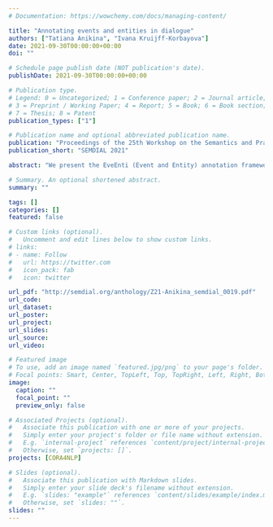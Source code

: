 ```yaml
---
# Documentation: https://wowchemy.com/docs/managing-content/

title: "Annotating events and entities in dialogue"
authors: ["Tatiana Anikina", "Ivana Kruijff-Korbayova"]
date: 2021-09-30T00:00:00+00:00
doi: ""

# Schedule page publish date (NOT publication's date).
publishDate: 2021-09-30T00:00:00+00:00

# Publication type.
# Legend: 0 = Uncategorized; 1 = Conference paper; 2 = Journal article;
# 3 = Preprint / Working Paper; 4 = Report; 5 = Book; 6 = Book section;
# 7 = Thesis; 8 = Patent
publication_types: ["1"]

# Publication name and optional abbreviated publication name.
publication: "Proceedings of the 25th Workshop on the Semantics and Pragmatics of Dialogue - Poster Abstracts"
publication_short: "SEMDIAL 2021"

abstract: "We present the EveEnti (Event and Entity) annotation framework for events and entities in dialogue that we use to annotate several dialogues in German from the emergency response domain."

# Summary. An optional shortened abstract.
summary: ""

tags: []
categories: []
featured: false

# Custom links (optional).
#   Uncomment and edit lines below to show custom links.
# links:
# - name: Follow
#   url: https://twitter.com
#   icon_pack: fab
#   icon: twitter

url_pdf: "http://semdial.org/anthology/Z21-Anikina_semdial_0019.pdf"
url_code: 
url_dataset: 
url_poster:
url_project:
url_slides:
url_source:
url_video:

# Featured image
# To use, add an image named `featured.jpg/png` to your page's folder. 
# Focal points: Smart, Center, TopLeft, Top, TopRight, Left, Right, BottomLeft, Bottom, BottomRight.
image:
  caption: ""
  focal_point: ""
  preview_only: false

# Associated Projects (optional).
#   Associate this publication with one or more of your projects.
#   Simply enter your project's folder or file name without extension.
#   E.g. `internal-project` references `content/project/internal-project/index.md`.
#   Otherwise, set `projects: []`.
projects: [CORA4NLP]

# Slides (optional).
#   Associate this publication with Markdown slides.
#   Simply enter your slide deck's filename without extension.
#   E.g. `slides: "example"` references `content/slides/example/index.md`.
#   Otherwise, set `slides: ""`.
slides: ""
---
```

